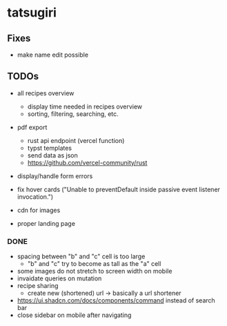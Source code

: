 # tatsugiri

## Fixes
- make name edit possible

## TODOs
- all recipes overview
    - display time needed in recipes overview
    - sorting, filtering, searching, etc.

- pdf export
    - rust api endpoint (vercel function)
    - typst templates
    - send data as json
    - https://github.com/vercel-community/rust

- display/handle form errors
- fix hover cards ("Unable to preventDefault inside passive event listener invocation.")
- cdn for images
- proper landing page

### DONE
- spacing between "b" and "c" cell is too large
    - "b" and "c" try to become as tall as the "a" cell
- some images do not stretch to screen width on mobile
- invaidate queries on mutation
- recipe sharing
    - create new (shortened) url -> basically a url shortener
- https://ui.shadcn.com/docs/components/command instead of search bar
- close sidebar on mobile after navigating